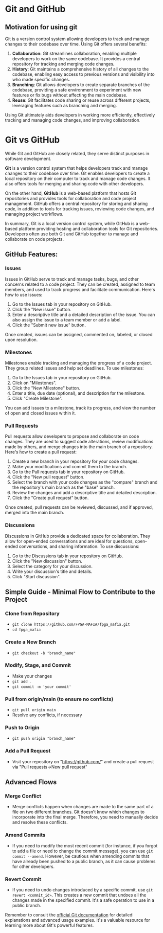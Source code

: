 # Git and GitHub
## Motivation for using git

Git is a version control system allowing developers to track and manage changes to their codebase over time. Using Git offers several benefits:

1. **Collaboration**: Git streamlines collaboration, enabling multiple developers to work on the same codebase. It provides a central repository for tracking and merging code changes.
2. **History**: Git maintains a comprehensive history of all changes to the codebase, enabling easy access to previous versions and visibility into who made specific changes.
3. **Branching**: Git allows developers to create separate branches of the codebase, providing a safe environment to experiment with new features or fix bugs without affecting the main codebase.
4. **Reuse**: Git facilitates code sharing or reuse across different projects, leveraging features such as branching and merging.

Using Git ultimately aids developers in working more efficiently, effectively tracking and managing code changes, and improving collaboration.

# Git vs GitHub

While Git and GitHub are closely related, they serve distinct purposes in software development.

**Git** is a version control system that helps developers track and manage changes to their codebase over time. Git enables developers to create a local repository on their computer to track and manage code changes. It also offers tools for merging and sharing code with other developers.

On the other hand, **GitHub** is a web-based platform that hosts Git repositories and provides tools for collaboration and code project management. GitHub offers a central repository for storing and sharing code, in addition to tools for tracking issues, reviewing code changes, and managing project workflows.

In summary, Git is a local version control system, while GitHub is a web-based platform providing hosting and collaboration tools for Git repositories. Developers often use both Git and GitHub together to manage and collaborate on code projects.

## GitHub Features:

### Issues

Issues in GitHub serve to track and manage tasks, bugs, and other concerns related to a code project. They can be created, assigned to team members, and used to track progress and facilitate communication. Here's how to use issues:

1. Go to the Issues tab in your repository on GitHub.
2. Click the "New issue" button.
3. Enter a descriptive title and a detailed description of the issue. You can also assign the issue to a team member or add a label.
4. Click the "Submit new issue" button.

Once created, issues can be assigned, commented on, labeled, or closed upon resolution.

### Milestones

Milestones enable tracking and managing the progress of a code project. They group related issues and help set deadlines. To use milestones:

1. Go to the Issues tab in your repository on GitHub.
2. Click on "Milestones".
3. Click the "New Milestone" button.
4. Enter a title, due date (optional), and description for the milestone.
5. Click "Create Milestone".

You can add issues to a milestone, track its progress, and view the number of open and closed issues within it.

### Pull Requests

Pull requests allow developers to propose and collaborate on code changes. They are used to suggest code alterations, review modifications made by others, and merge changes into the main branch of a repository. Here's how to create a pull request:

1. Create a new branch in your repository for your code changes.
2. Make your modifications and commit them to the branch.
3. Go to the Pull requests tab in your repository on GitHub.
4. Click the "New pull request" button.
5. Select the branch with your code changes as the "compare" branch and the repository's main branch as the "base" branch.
6. Review the changes and add a descriptive title and detailed description.
7. Click the "Create pull request" button.

Once created, pull requests can be reviewed, discussed, and if approved, merged into the main branch.

### Discussions

Discussions in GitHub provide a dedicated space for collaboration. They allow for open-ended conversations and are ideal for questions, open-ended conversations, and sharing information. To use discussions:

1. Go to the Discussions tab in your repository on GitHub.
2. Click the "New discussion" button.
3. Select the category for your discussion.
4. Write your discussion's title and details.
5. Click "Start discussion".

## Simple Guide - Minimal Flow to Contribute to the Project

### Clone from Repository  
- ```git clone https://github.com/FPGA-MAFIA/fpga_mafia.git```
- ```cd fpga_mafia```  

### Create a New Branch  
- ```git checkout -b "branch_name"```  

### Modify, Stage, and Commit  
- Make your changes  
- ```git add .```  
- ```git commit -m 'your commit'```  

### Pull from origin/main (to ensure no conflicts)  
- ```git pull origin main```  
- Resolve any conflicts, if necessary
  
### Push to Origin
- ```git push origin "branch_name"```  

###  Add a Pull Request
- Visit your repository on "https://github.com/" and create a pull request via "Pull requests->New pull request"

## Advanced Flows

### Merge Conflict
- Merge conflicts happen when changes are made to the same part of a file on two different branches. Git doesn't know which changes to incorporate into the final merge. Therefore, you need to manually decide and resolve these conflicts.

### Amend Commits
- If you need to modify the most recent commit (for instance, if you forgot to add a file or need to change the commit message), you can use ```git commit --amend```. However, be cautious when amending commits that have already been pushed to a public branch, as it can cause problems for other developers.

### Revert Commit
- If you need to undo changes introduced by a specific commit, use ```git revert <commit_id>```. This creates a new commit that undoes all the changes made in the specified commit. It's a safe operation to use in a public branch.

Remember to consult the [official Git documentation](https://git-scm.com/doc) for detailed explanations and advanced usage examples. It's a valuable resource for learning more about Git's powerful features.
